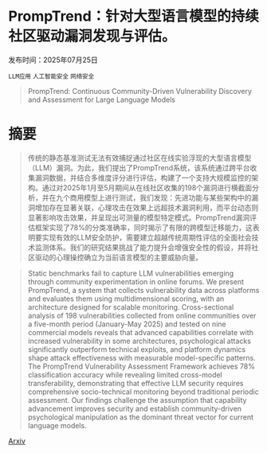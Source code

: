 # PrompTrend：针对大型语言模型的持续社区驱动漏洞发现与评估。

发布时间：2025年07月25日

`LLM应用` `人工智能安全` `网络安全`

> PrompTrend: Continuous Community-Driven Vulnerability Discovery and Assessment for Large Language Models

# 摘要

> 传统的静态基准测试无法有效捕捉通过社区在线实验浮现的大型语言模型（LLM）漏洞。为此，我们提出了PrompTrend系统，该系统通过跨平台收集漏洞数据，并结合多维度评分进行评估，构建了一个支持大规模监控的架构。通过对2025年1月至5月期间从在线社区收集的198个漏洞进行横截面分析，并在九个商用模型上进行测试，我们发现：先进功能与某些架构中的漏洞增加存在显著关联，心理攻击在效果上远超技术漏洞利用，而平台动态则显著影响攻击效果，并呈现出可测量的模型特定模式。PrompTrend漏洞评估框架实现了78%的分类准确率，同时揭示了有限的跨模型迁移能力，这表明要实现有效的LLM安全防护，需要建立超越传统周期性评估的全面社会技术监测体系。我们的研究结果挑战了能力提升会增强安全性的假设，并将社区驱动的心理操控确立为当前语言模型的主要威胁向量。

> Static benchmarks fail to capture LLM vulnerabilities emerging through community experimentation in online forums. We present PrompTrend, a system that collects vulnerability data across platforms and evaluates them using multidimensional scoring, with an architecture designed for scalable monitoring. Cross-sectional analysis of 198 vulnerabilities collected from online communities over a five-month period (January-May 2025) and tested on nine commercial models reveals that advanced capabilities correlate with increased vulnerability in some architectures, psychological attacks significantly outperform technical exploits, and platform dynamics shape attack effectiveness with measurable model-specific patterns. The PrompTrend Vulnerability Assessment Framework achieves 78% classification accuracy while revealing limited cross-model transferability, demonstrating that effective LLM security requires comprehensive socio-technical monitoring beyond traditional periodic assessment. Our findings challenge the assumption that capability advancement improves security and establish community-driven psychological manipulation as the dominant threat vector for current language models.

[Arxiv](https://arxiv.org/abs/2507.19185)